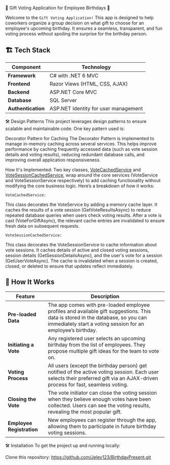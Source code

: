 🎁 Gift Voting Application for Employee Birthdays 🎂

Welcome to the `Gift Voting Application!` This app is designed to help coworkers organize a group decision on what gift to choose for an employee's upcoming birthday. It ensures a seamless, transparent, and fun voting process without spoiling the surprise for the birthday person.

## 🏗️ Tech Stack

| **Component**       | **Technology**                        |
|---------------------|---------------------------------------|
| **Framework**       | C# with .NET 6 MVC                    |
| **Frontend**        | Razor Views (HTML, CSS, AJAX)         |
| **Backend**         | ASP.NET Core MVC                      |
| **Database**        | SQL Server                            |
| **Authentication**  | ASP.NET Identity for user management  |


🛠️ Design Patterns
This project leverages design patterns to ensure scalable and maintainable code. One key pattern used is:

Decorator Pattern for Caching
The Decorator Pattern is implemented to manage in-memory caching across several services. This helps improve performance by caching frequently accessed data (such as vote session details and voting results), reducing redundant database calls, and improving overall application responsiveness.

How It's Implemented:
Two key classes, [VoteCachedService](https://github.com/Jelev123/BirthdayPresent/blob/main/BirthdayPresent.Core/Services/Cached/VoteCachedService.cs) and [VoteSessionCachedService](https://github.com/Jelev123/BirthdayPresent/blob/main/BirthdayPresent.Core/Services/Cached/VoteSessionCachedService.cs), wrap around the core services (VoteService and VoteSessionService respectively) to add caching functionality without modifying the core business logic. Here’s a breakdown of how it works:

`VoteCachedService:`

This class decorates the VoteService by adding a memory cache layer.
It caches the results of a vote session (GetVoteResultsAsync) to reduce repeated database queries when users check voting results.
After a vote is cast (VoteForGiftAsync), the relevant cache entries are invalidated to ensure fresh data on subsequent requests.

`VoteSessionCachedService:`

This class decorates the VoteSessionService to cache information about vote sessions.
It caches details of active and closed voting sessions, session details (GetSessionDetailsAsync), and the user's vote for a session (GetUserVoteAsync).
The cache is invalidated when a session is created, closed, or deleted to ensure that updates reflect immediately.


## 🎉 How It Works

| **Feature**               | **Description**                                                                                          |
|---------------------------|----------------------------------------------------------------------------------------------------------|
| **Pre-loaded Data**        | The app comes with pre-loaded employee profiles and available gift suggestions. This data is stored in the database, so you can immediately start a voting session for an employee’s birthday. |
| **Initiating a Vote**      | Any registered user selects an upcoming birthday from the list of employees. They propose multiple gift ideas for the team to vote on. |
| **Voting Process**         | All users (except the birthday person) get notified of the active voting session. Each user selects their preferred gift via an AJAX-driven process for fast, seamless voting. |
| **Closing the Vote**       | The vote initiator can close the voting session when they believe enough votes have been collected. Users can see the voting results, revealing the most popular gift. |
| **Employee Registration**  | New employees can register through the app, allowing them to participate in future birthday voting sessions. |

🛠️ Installation
To get the project up and running locally:

Clone this repository: https://github.com/Jelev123/BirthdayPresent.git
